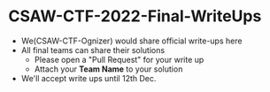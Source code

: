# CSAW-CTF-2022-Final-WriteUps
- We(CSAW-CTF-Ognizer) would share official write-ups here
- All final teams can share their solutions
  - Please open a "Pull Request" for your write up
  - Attach your **Team Name** to your solution
- We'll accept write ups until 12th Dec.
 
